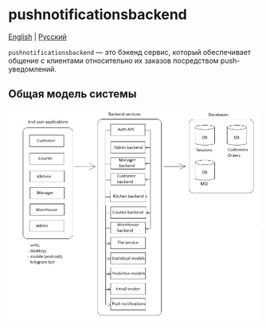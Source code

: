 # pushnotificationsbackend

[English](pushnotificationsbackend.md) | [Русский](pushnotificationsbackend.ru.md)

`pushnotificationsbackend` — это бэкенд сервис, который обеспечивает общение с клиентами относительно их заказов посредством push-уведомлений.

## Общая модель системы 

![system_overall](../img/system_overall.png)
